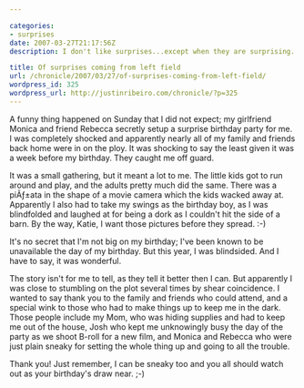 ```yaml
---

categories:
- surprises
date: 2007-03-27T21:17:56Z
description: I don't like surprises...except when they are surprising.

title: Of surprises coming from left field
url: /chronicle/2007/03/27/of-surprises-coming-from-left-field/
wordpress_id: 325
wordpress_url: http://justinribeiro.com/chronicle/?p=325
---
```


A funny thing happened on Sunday that I did not expect; my girlfriend Monica and friend Rebecca secretly setup a surprise birthday party for me.  I was completely shocked and apparently nearly all of my family and friends back home were in on the ploy.  It was shocking to say the least given it was a week before my birthday.  They caught me off guard.


It was a small gathering, but it meant a lot to me.  The little kids got to run around and play, and the adults pretty much did the same.  There was a piÃƒ±ata in the shape of a movie camera which the kids wacked away at.  Apparently I also had to take my swings as the birthday boy, as I was blindfolded and laughed at for being a dork as I couldn't hit the side of a barn.  By the way, Katie, I want those pictures before they spread. :-)


It's no secret that I'm not big on my birthday; I've been known to be unavailable the day of my birthday.  But this year, I was blindsided.  And I have to say, it was wonderful.


The story isn't for me to tell, as they tell it better then I can.  But apparently I was close to stumbling on the plot several times by shear coincidence. I wanted to say thank you to the family and friends who could attend, and a special wink to those who had to make things up to keep me in the dark.  Those people include my Mom, who was hiding supplies and had to keep me out of the house, Josh who kept me unknowingly busy the day of the party as we shoot B-roll for a new film, and Monica and Rebecca who were just plain sneaky for setting the whole thing up and going to all the trouble.


Thank you!  Just remember, I can be sneaky too and you all should watch out as your birthday's draw near. ;-)

